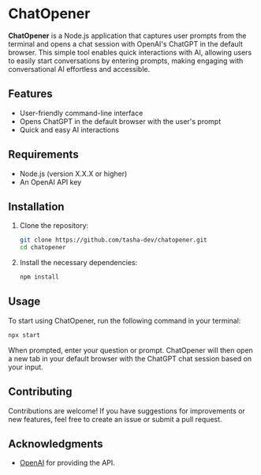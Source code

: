 # ChatOpener

**ChatOpener** is a Node.js application that captures user prompts from the terminal and opens a chat session with OpenAI's ChatGPT in the default browser. This simple tool enables quick interactions with AI, allowing users to easily start conversations by entering prompts, making engaging with conversational AI effortless and accessible.

## Features

- User-friendly command-line interface
- Opens ChatGPT in the default browser with the user's prompt
- Quick and easy AI interactions

## Requirements

- Node.js (version X.X.X or higher)
- An OpenAI API key

## Installation

1. Clone the repository:

   ```bash
   git clone https://github.com/tasha-dev/chatopener.git
   cd chatopener
   ```

2. Install the necessary dependencies:

   ```bash
   npm install
   ```

## Usage

To start using ChatOpener, run the following command in your terminal:

```bash
npx start
```

When prompted, enter your question or prompt. ChatOpener will then open a new tab in your default browser with the ChatGPT chat session based on your input.

## Contributing

Contributions are welcome! If you have suggestions for improvements or new features, feel free to create an issue or submit a pull request.

## Acknowledgments

- [OpenAI](https://openai.com) for providing the API.

